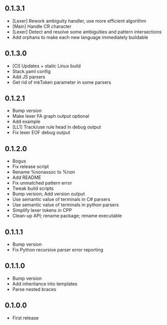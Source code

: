 ## 0.1.3.1

-   [Lexer] Rework ambiguity handler, use more efficient algorithm
-   [Main] Handle CR character
-   [Lexer] Detect and resolve some ambiguities and pattern intersections
-   Add orphans to make each new language immediately buildable

## 0.1.3.0

-   [CI] Updates + static Linux build
-   Stack.yaml config
-   Add JS parsers
-   Get rid of mkToken parameter in some parsers

## 0.1.2.1

-   Bump version
-   Make lexer FA graph output optional
-   Add example
-   [LL1] Track\/use rule head in debug output
-   Fix lexer EOF debug output

## 0.1.2.0

-   Bogus
-   Fix release script
-   Rename %nonassoc to %non
-   Add README
-   Fix unmatched pattern error
-   Tweak build scripts
-   Bump version; Add version output
-   Use semantic value of terminals in C# parsers
-   Use semantic value of terminals in python parsers
-   Simplify lexer tokens in CPP
-   Clean-up API; rename package; rename executable

## 0.1.1.1

-   Bump version
-   Fix Python recursive parser error reporting

## 0.1.1.0

-   Bump version
-   Add inheritance into templates
-   Parse nested braces

## 0.1.0.0

-   First release
